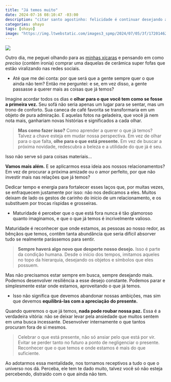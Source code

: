 ```yaml
---
title: "Já temos muito"
date: 2024-07-16 08:10:47 -03:00
description: "citar santo agostinho: felicidade é continuar desejando aquilo que já possuímos"
categories: ohayo
tags: [ohayo]
image: "https://img.ltwebstatic.com/images3_spmp/2024/07/05/3f/1720146243335c478190a75aa2e5a804209a1d953a.webp"
---
```

![](https://img.ltwebstatic.com/images3_spmp/2024/07/05/3f/1720146243335c478190a75aa2e5a804209a1d953a.webp)

Outro dia, me peguei olhando para as [minhas xícaras](https://br.shein.com/1pc-Creative-Fresh-Style-Ceramic-Coffee-Cup-And-Saucer-Set-With-Hand-painted-Cloud-Design-And-Irregular-Shape-p-19954223-cat-6850.html) e pensando em como  _preciso_  (contém ironia) comprar uma daquelas de cerâmica super fofas que estão viralizando nas redes sociais.

-   Até que me dei conta: por que será que a gente sempre quer o que ainda não tem? Então me perguntei: e se, em vez disso, a gente passasse a querer mais as coisas que já temos?
    

Imagine acordar todos os dias e  **olhar para o que você tem como se fosse a primeira vez.**  Seu sofá não seria apenas um lugar para se sentar, mas um trono de conforto. Sua caneca de café favorita se transformaria em um objeto de pura admiração. E aquelas fotos na geladeira, que você já nem nota mais, ganhariam novas histórias e significados a cada olhar.

> **Mas como fazer isso?**  Como aprender a querer o que já temos? Talvez a chave esteja em mudar nossa perspectiva. Em vez de olhar para
> o que falta,  **olhe para o que está presente.**  Em vez de buscar a
> próxima novidade, redescubra a beleza e a utilidade do que já é seu.

Isso não serve só para coisas materiais…

**Vamos mais além.**  E se aplicarmos essa ideia aos nossos relacionamentos? Em vez de procurar a próxima amizade ou o amor perfeito, por que não investir mais nas relações que já temos?

Dedicar tempo e energia para fortalecer esses laços que, por muitas vezes, se enfraquecem justamente por isso: não nos dedicamos a eles. Muitos deixam de lado os gestos de carinho do início de um relacionamento, e os substituem por trocas ríspidas e grosseiras.

-   Maturidade é perceber que o que está fora nunca é tão glamoroso quanto imaginamos, e que o que já temos é incrivelmente valioso.
    

Maturidade é reconhecer que onde estamos, as pessoas ao nosso redor, as bênçãos que temos, contêm tanta abundância que seria difícil absorver tudo se realmente parássemos para sentir.

> **Sempre haverá algo novo que desperte nosso desejo.**  Isso é parte da condição humana. Desde o início dos tempos, imitamos aqueles no
> topo da hierarquia, desejando os objetos e símbolos que eles possuem.

Mas não precisamos estar sempre em busca, sempre desejando mais. Podemos desenvolver resiliência a esse desejo constante. Podemos parar e simplesmente estar onde estamos, aproveitando o que já temos.

-   Isso não significa que devemos abandonar nossas ambições, mas sim que devemos  **equilibrá-las com a apreciação do presente.**
    

Quando queremos o que já temos,  **nada pode roubar nossa paz.**  Essa é a verdadeira vitória: não se deixar levar pela ansiedade que muitos sentem em uma busca incessante. Desenvolver internamente o que tantos procuram fora de si mesmos.

> Celebrar o que está presente, não só ansiar pelo que está por vir.
> Evitar se perder tanto no futuro a ponto de negligenciar o presente.
> Reconhecer que o que temos e onde estamos é mais do que suficiente.

Ao adotarmos essa mentalidade, nos tornamos receptivos a tudo o que o universo nos dá. Perceba, ele tem te dado muito, talvez você só não esteja percebendo, distraído com o que ainda não tem.
